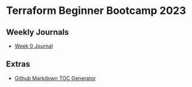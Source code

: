 # Terraform Beginner Bootcamp 2023

##  Weekly Journals
- [Week 0 Journal](journal/week0.md)


## Extras
- [Github Markdown TOC Generator](https://ecotrust-canada.github.io/markdown-toc/)
